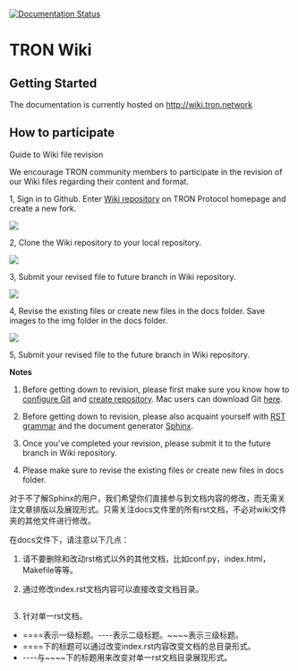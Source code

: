 [![Documentation Status](https://readthedocs.org/projects/tron-wiki/badge/?version=latest)](http://tron-wiki.readthedocs.io/en/latest/?badge=latest)
                
# TRON Wiki

## Getting Started

The documentation is currently hosted on http://wiki.tron.network

## How to participate

Guide to Wiki file revision

We encourage TRON community members to participate in the revision of our Wiki files regarding their content and format.

1, Sign in to Github. Enter [Wiki repository](https://github.com/tronprotocol/wiki) on TRON Protocol homepage and create a new fork.

![](https://raw.githubusercontent.com/ybhgenius/wiki/master/images/fork.jpg)

2, Clone the Wiki repository to your local repository.

![](https://raw.githubusercontent.com/ybhgenius/wiki/master/images/clone.jpg)

3, Submit your revised file to future branch in Wiki repository.

![](https://raw.githubusercontent.com/ybhgenius/wiki/master/images/future.jpg)

4, Revise the existing files or create new files in the docs folder. Save images to the img folder in the docs folder.

![](https://raw.githubusercontent.com/ybhgenius/wiki/master/images/docs.jpg)

5, Submit your revised file to the future branch in Wiki repository.

**Notes**

1.	Before getting down to revision, please first make sure you know how to [configure Git](https://help.github.com/articles/set-up-git/) and [create repository](https://guides.github.com/activities/forking/). Mac users can download Git [here](https://desktop.github.com).

2.	Before getting down to revision, please also acquaint yourself with [RST grammar](http://docutils.sourceforge.net/docs/user/rst/quickref.html) and the document generator [Sphinx](http://www.sphinx-doc.org/en/master/).

3.	Once you’ve completed your revision, please submit it to the future branch in Wiki repository.

4.	Please make sure to revise the existing files or create new files in docs folder.

对于不了解Sphinx的用户，我们希望你们直接参与到文档内容的修改，而无需关注文章排版以及展现形式。只需关注docs文件里的所有rst文档，不必对wiki文件夹的其他文件进行修改。

在docs文件下，请注意以下几点：

1. 请不要删除和改动rst格式以外的其他文档，比如conf.py，index.html，Makefile等等。

2. 通过修改index.rst文档内容可以直接改变文档目录。

![]()

3. 针对单一rst文档。

+ ====表示一级标题。----表示二级标题。~~~~表示三级标题。
+ ====下的标题可以通过改变index.rst内容改变文档的总目录形式。
+ ----与~~~~下的标题用来改变对单一rst文档目录展现形式。

![]()